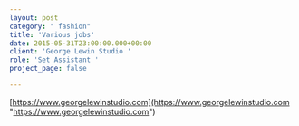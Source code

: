 ```yaml
---
layout: post
category: " fashion"
title: 'Various jobs'
date: 2015-05-31T23:00:00.000+00:00
client: 'George Lewin Studio '
role: 'Set Assistant '
project_page: false

---
```

[https://www.georgelewinstudio.com](https://www.georgelewinstudio.com "https://www.georgelewinstudio.com")